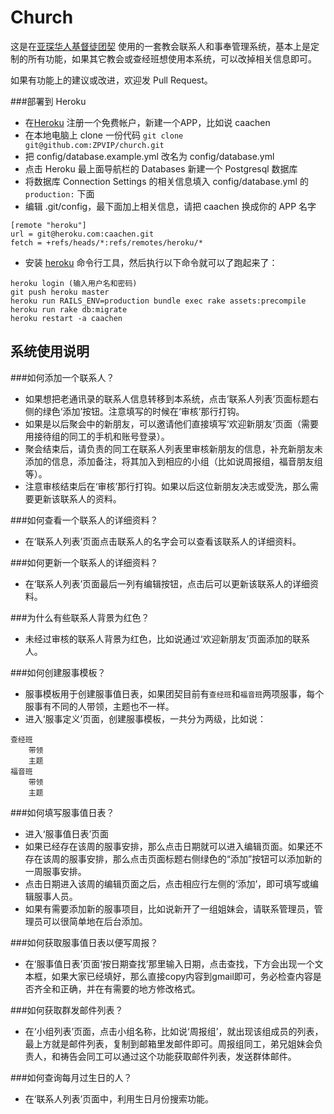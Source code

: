 Church
======

这是在[亚琛华人基督徒团契](http://www.caachen.de) 使用的一套教会联系人和事奉管理系统，基本上是定制的所有功能，如果其它教会或查经班想使用本系统，可以改掉相关信息即可。

如果有功能上的建议或改进，欢迎发 Pull Request。

###部署到 Heroku
- 在[Heroku](http://www.heroku.com) 注册一个免费帐户，新建一个APP，比如说 caachen
- 在本地电脑上 clone 一份代码 `git clone git@github.com:ZPVIP/church.git`
- 把 config/database.example.yml 改名为  config/database.yml
- 点击 Heroku 最上面导航栏的 Databases 新建一个 Postgresql 数据库
- 将数据库 Connection Settings 的相关信息填入 config/database.yml 的 `production:` 下面
- 编辑 .git/config，最下面加上相关信息，请把 caachen 换成你的 APP 名字
```
[remote "heroku"]
url = git@heroku.com:caachen.git
fetch = +refs/heads/*:refs/remotes/heroku/*
```
- 安装 [heroku](https://toolbelt.heroku.com/) 命令行工具，然后执行以下命令就可以了跑起来了：
```
heroku login (输入用户名和密码)
git push heroku master
heroku run RAILS_ENV=production bundle exec rake assets:precompile
heroku run rake db:migrate
heroku restart -a caachen
```

## 系统使用说明

###如何添加一个联系人？

- 如果想把老通讯录的联系人信息转移到本系统，点击‘联系人列表’页面标题右侧的绿色‘添加’按钮。注意填写的时候在‘审核’那行打钩。
- 如果是以后聚会中的新朋友，可以邀请他们直接填写‘欢迎新朋友’页面（需要用接待组的同工的手机和账号登录）。
- 聚会结束后，请负责的同工在联系人列表里审核新朋友的信息，补充新朋友未添加的信息，添加备注，将其加入到相应的小组（比如说周报组，福音朋友组等）。
- 注意审核结束后在‘审核’那行打钩。如果以后这位新朋友决志或受洗，那么需要更新该联系人的资料。 

###如何查看一个联系人的详细资料？
- 在‘联系人列表’页面点击联系人的名字会可以查看该联系人的详细资料。

###如何更新一个联系人的详细资料？
- 在‘联系人列表’页面最后一列有编辑按钮，点击后可以更新该联系人的详细资料。

###为什么有些联系人背景为红色？
- 未经过审核的联系人背景为红色，比如说通过‘欢迎新朋友’页面添加的联系人。

###如何创建服事模板？
- 服事模板用于创建服事值日表，如果团契目前有`查经班`和`福音班`两项服事，每个服事有不同的人带领，主题也不一样。
- 进入‘服事定义’页面，创建服事模板，一共分为两级，比如说：
 ```
 查经班
     带领
     主题
 福音班
     带领
     主题
 ```

###如何填写服事值日表？
- 进入‘服事值日表’页面
- 如果已经存在该周的服事安排，那么点击日期就可以进入编辑页面。如果还不存在该周的服事安排，那么点击页面标题右侧绿色的“添加”按钮可以添加新的一周服事安排。
- 点击日期进入该周的编辑页面之后，点击相应行左侧的‘添加’，即可填写或编辑服事人员。
- 如果有需要添加新的服事项目，比如说新开了一组姐妹会，请联系管理员，管理员可以很简单地在后台添加。 

###如何获取服事值日表以便写周报？
- 在‘服事值日表’页面‘按日期查找’那里输入日期，点击查找，下方会出现一个文本框，如果大家已经填好，那么直接copy内容到gmail即可，务必检查内容是否齐全和正确，并在有需要的地方修改格式。

###如何获取群发邮件列表？
- 在‘小组列表’页面，点击小组名称，比如说‘周报组’，就出现该组成员的列表，最上方就是邮件列表，复制到邮箱里发邮件即可。周报组同工，弟兄姐妹会负责人，和祷告会同工可以通过这个功能获取邮件列表，发送群体邮件。

###如何查询每月过生日的人？
- 在‘联系人列表’页面中，利用生日月份搜索功能。
